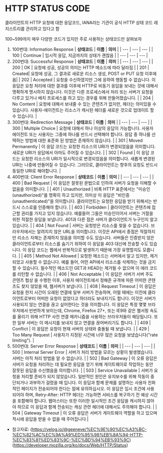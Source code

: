 # HTTP STATUS CODE

클라이언트의 HTTP 요청에 대한 응답코드, IANA라는 기관이 공식 HTTP 상태 코드 레지스트리를 관리하고 있다고 함

100~599까지 매우 다양한 코드가 있지만 주로 사용하는 상태코드만 살펴보자

1. 100번대: Information Response
    | __상태코드__ | __이름__ | __의미__ |
    | --- | --- | --- |
    | 100 | Continue | 임시적 응답, 지금까지의 상태가 괜찮음 |
    | --- | --- | --- |
2. 200번대: Successful Response
    | __상태코드__ | __이름__ | __의미__ |
    | --- | --- | --- |
    | 200 | OK | 요청에 성공, 성공의 의미는 HTTP 메소드에 따라 달라짐 |
    | 201 | Created| 요청에 성공, 그 결과로 새로운 리소스 생성, POST or PUT 요청 이후에 옴|
    | 202 | Accepted | 요청을 수신하였지만 그에 응하여 행동할 수 없습니다. 이 응답은 요청 처리에 대한 결과를 이후에 HTTP로 비동기 응답을 보내는 것에 대해서 명확하게 명시하지 않습니다. 이것은 다른 프로세스에서 처리 또는 서버가 요청을 다루고 있거나 배치 프로세스를 하고 있는 경우를 위해 만들어졌습니다. |
    | 204 | No Content | 요청에 대해서 보내줄 수 있는 콘텐츠가 없지만, 헤더는 의미있을 수 있습니다. 사용자-에이전트는 리소스가 캐시된 헤더를 새로운 것으로 업데이트 할 수 있습니다. |
3. 300번대: Redirection Message
    | __상태코드__ | __이름__ | __의미__ |
    | --- | --- | --- |
    | 300 | Multiple Choice | 요청에 대해서 하나 이상의 응답이 가능합니다. 사용자 에이전트 또는 사용자는 그중에 하나를 반드시 선택해야 합니다. 응답 중 하나를 선택하는 방법에 대한 표준화 된 방법은 존재하지 않습니다. |
    | 301 | Moved Permanently | 이 응답 코드는 요청한 리소스의 URI가 변경되었음을 의미합니다. 새로운 URI가 응답에서 아마도 주어질 수 있습니다. |
    | 302 | Found | 이 응답 코드는 요청한 리소스의 URI가 일시적으로 변경되었음을 의미합니다. 새롭게 변경된 URI는 나중에 만들어질 수 있습니다. 그러므로, 클라이언트는 향후의 요청도 반드시 동일한 URI로 해야합니다. |
4. 400번대: Client Error Response
    | __상태코드__ | __이름__ | __의미__ |
    | --- | --- | --- |
    | 400 | Bad Request | 이 응답은 잘못된 문법으로 인하여 서버가 요청을 이해할 수 없음을 의미합니다. |
    | 401 | Unauthorized | 비록 HTTP 표준에서는 "미승인(unauthorized)"를 명확히 하고 있지만, 의미상 이 응답은 "비인증(unauthenticated)"을 의미합니다. 클라이언트는 요청한 응답을 받기 위해서는 반드시 스스로를 인증해야 합니다. |
    | 403 | Forbidden | 클라이언트는 콘텐츠에 접근할 권리를 가지고 있지 않습니다. 예를들어 그들은 미승인이어서 서버는 거절을 위한 적절한 응답을 보냅니다. 401과 다른 점은 서버가 클라이언트가 누구인지 알고 있습니다. |
    | 404 | Not Found | 서버는 요청받은 리소스를 찾을 수 없습니다. 브라우저에서는 알려지지 않은 URL을 의미합니다. 이것은 API에서 종점은 적절하지만 리소스 자체는 존재하지 않음을 의미할 수도 있습니다. 서버들은 인증받지 않은 클라이언트로부터 리소스를 숨기기 위하여 이 응답을 403 대신에 전송할 수도 있습니다. 이 응답 코드는 웹에서 반복적으로 발생하기 때문에 가장 유명할지도 모릅니다. |
    | 405 | Method Not Allowed | 요청한 메소드는 서버에서 알고 있지만, 제거되었고 사용할 수 없습니다. 예를 들어, 어떤 API에서 리소스를 삭제하는 것을 금지할 수 있습니다. 필수적인 메소드인 GET과 HEAD는 제거될 수 없으며 이 에러 코드를 리턴할 수 없습니다. |
    | 406 | Not Acceptable | 이 응답은 서버가 서버 주도 콘텐츠 협상 을 수행한 이후, 사용자 에이전트에서 정해준 규격에 따른 어떠한 콘텐츠도 찾지 않았을 때, 웹서버가 보냅니다. |
    | 408 | Request Timeout | 이 응답은 요청을 한지 시간이 오래된 연결에 일부 서버가 전송하며, 어떨 때에는 이전에 클라이언트로부터 어떠한 요청이 없었다고 하더라도 보내지기도 합니다. 이것은 서버가 사용되지 않는 연결을 끊고 싶어한다는 것을 의미합니다. 이 응답은 특정 몇몇 브라우저에서 빈번하게 보이는데, Chrome, Firefox 27+, 또는 IE9와 같은 웹서핑 속도를 올리기 위해 HTTP 사전 연결 메카니즘을 사용하는 브라우저들이 해당됩니다. 또한 일부 서버는 이 메시지를 보내지 않고 연결을 끊어버리기도 합니다. |
    | 409 | Conflict | 이 응답은 요청이 현재 서버의 상태와 충돌될 때 보냅니다. |
    | 429 | Too Many Request | 사용자가 지정된 시간에 너무 많은 요청을 보냈습니다("rate limiting"). |
5. 500번대: Server Error Response
    | __상태코드__ | __이름__ | __의미__ |
    | --- | --- | --- |
    | 500 | Internal Server Error | 서버가 처리 방법을 모르는 상황이 발생했습니다. 서버는 아직 처리 방법을 알 수 없습니다. |
    | 502 | Bad Gateway | 이 오류 응답은 서버가 요청을 처리하는 데 필요한 응답을 얻기 위해 게이트웨이로 작업하는 동안 잘못된 응답을 수신했음을 의미합니다. |
    | 503 | Service Unavailable | 서버가 요청을 처리할 준비가 되지 않았습니다. 일반적인 원인은 유지보수를 위해 작동이 중단되거나 과부하가 걸렸을 때 입니다. 이 응답과 함께 문제를 설명하는 사용자 친화적인 페이지가 전송되어야 한다는 점에 유의하십시오. 이 응답은 임시 조건에 사용되어야 하며, Retry-After: HTTP 헤더는 가능하면 서비스를 복구하기 전 예상 시간을 포함해야 합니다. 웹마스터는 또한 이러한 일시적인 조건 응답을 캐시하지 않아야 하므로 이 응답과 함께 전송되는 캐싱 관련 헤더에 대해서도 주의해야 합니다. |
    | 504 | Gateway Timeout | 이 오류 응답은 서버가 게이트웨이 역할을 하고 있으며 적시에 응답을 받을 수 없을 때 주어집니다 |

- 참고자료:
    (https://velog.io/@geeneve/%EC%9E%90%EC%A3%BC-%EC%82%AC%EC%9A%A9%ED%95%98%EB%8A%94-HTTP-%EC%83%81%ED%83%9C-%EC%BD%94%EB%93%9C)
    (https://developer.mozilla.org/ko/docs/Web/HTTP/Status)